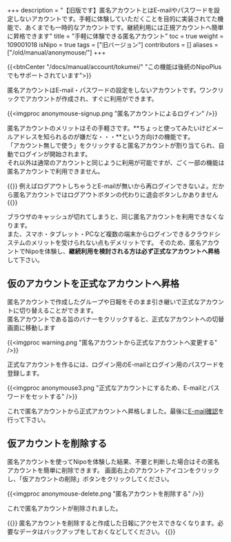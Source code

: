 +++
description = "【旧版です】匿名アカウントとはE-mailやパスワードを設定しないアカウントです。手軽に体験していただくことを目的に実装されてた機能で、あくまでも一時的なアカウントです。継続利用には正規アカウントへ簡単に昇格できます"
title = "手軽に体験できる匿名アカウント"
toc = true
weight = 109001018
isNipo = true
tags = ["旧バージョン"]
contributors = []
aliases = ["/old/manual/anonymouse/"]
+++

{{<btnCenter "/docs/manual/account/tokumei/" "この機能は後続のNipoPlusでもサポートされています">}}

匿名アカウントはE-mail・パスワードの設定をしないアカウントです。ワンクリックでアカウントが作成され、すぐに利用ができます。

{{<imgproc anonymouse-signup.png "匿名アカウントによるログイン" />}}

匿名アカウントのメリットはその手軽さです。**ちょっと使ってみたいけどメールアドレスを知られるのが嫌だな・・・**という方向けの機能です。  
「アカウント無しで使う」をクリックすると匿名アカウントが割り当てられ、自動でログインが開始されます。  
それ以外は通常のアカウントと同じように利用が可能ですが、ごく一部の機能は匿名アカウントで利用できません。

{{<alice pos="left" icon="default">}}
例えばログアウトしちゃうとE-mailが無いから再ログインできないよ。だから匿名アカウントではログアウトボタンの代わりに退会ボタンしかありません
{{</alice>}}

ブラウザのキャッシュが切れてしまうと、同じ匿名アカウントを利用できなくなります。  
また、スマホ・タブレット・PCなど複数の端末からログインできるクラウドシステムのメリットを受けられない点もデメリットです。
そのため、匿名アカウントでNipoを体験し、**継続利用を検討される方は必ず正式なアカウントへ昇格**して下さい。

## 仮のアカウントを正式なアカウントへ昇格

匿名アカウントで作成したグループや日報をそのまま引き継いで正式なアカウントに切り替えることができます。  
匿名アカウントである旨のバナーをクリックすると、正式なアカウントへの切替画面に移動します

{{<imgproc warning.png "匿名アカウントから正式なアカウントへ変更する" />}}

正式なアカウントを作るには、ログイン用のE-mailとログイン用のパスワードを登録します。  

{{<imgproc anonymouse3.png "正式なアカウントにするため、E-mailとパスワードをセットする" />}}

これで匿名アカウントから正式アカウントへ昇格しました。最後に[E-mail確認](/old/manual/email-verify/)を行って下さい。

## 仮アカウントを削除する

匿名アカウントを使ってNipoを体験した結果、不要と判断した場合はその匿名アカウントを簡単に削除できます。
画面右上のアカウントアイコンをクリックし、「仮アカウントの削除」ボタンをクリックしてください。

{{<imgproc anonymouse-delete.png "匿名アカウントを削除する" />}}

これで匿名アカウントが削除されました。

{{<alice pos="right" icon="default">}}
匿名アカウントを削除すると作成した日報にアクセスできなくなります。必要なデータはバックアップをしておくなどしてください。
{{</alice>}}
